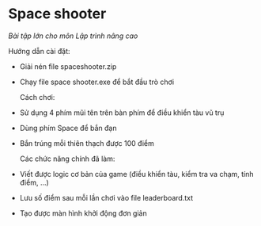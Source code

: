 # Space shooter
*Bài tập lớn cho môn Lập trình nâng cao*

Hướng dẫn cài đặt:
* Giải nén file spaceshooter.zip
* Chạy file space shooter.exe để bắt đầu trò chơi

	Cách chơi:
* Sử dụng 4 phím mũi tên trên bàn phím để điều khiển tàu vũ trụ
* Dùng phím Space để bắn đạn
* Bắn trúng mỗi thiên thạch được 100 điểm
	
 	Các chức năng chính đã làm:
* Viết được logic cơ bản của game (điều khiển tàu, kiểm tra va chạm, tính điểm, ...)
* Lưu số điểm sau mỗi lần chơi vào file leaderboard.txt
* Tạo được màn hình khởi động đơn giản
